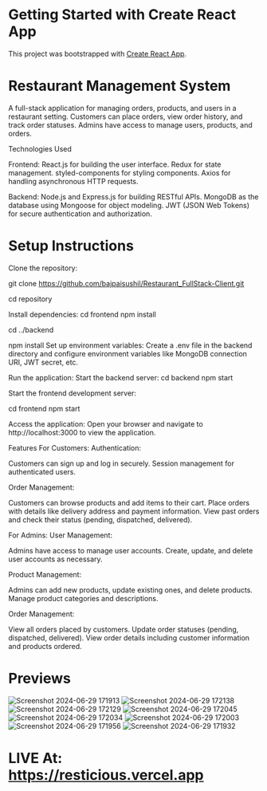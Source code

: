 # Getting Started with Create React App

This project was bootstrapped with [Create React App](https://github.com/facebook/create-react-app).

# Restaurant Management System
A full-stack application for managing orders, products, and users in a restaurant setting. Customers can place orders, view order history, and track order statuses. Admins have access to manage users, products, and orders.


Technologies Used

Frontend:
React.js for building the user interface.
Redux for state management.
styled-components for styling components.
Axios for handling asynchronous HTTP requests.

Backend:
Node.js and Express.js for building RESTful APIs.
MongoDB as the database using Mongoose for object modeling.
JWT (JSON Web Tokens) for secure authentication and authorization.

# Setup Instructions

Clone the repository:

git clone https://github.com/bajpaisushil/Restaurant_FullStack-Client.git

cd repository

Install dependencies:
cd frontend
npm install

cd ../backend

npm install
Set up environment variables:
Create a .env file in the backend directory and configure environment variables like MongoDB connection URI, JWT secret, etc.

Run the application:
Start the backend server:
cd backend
npm start

Start the frontend development server:

cd frontend
npm start

Access the application:
Open your browser and navigate to http://localhost:3000 to view the application.


Features
For Customers:
Authentication:

Customers can sign up and log in securely.
Session management for authenticated users.

Order Management:

Customers can browse products and add items to their cart.
Place orders with details like delivery address and payment information.
View past orders and check their status (pending, dispatched, delivered).

For Admins:
User Management:

Admins have access to manage user accounts.
Create, update, and delete user accounts as necessary.

Product Management:

Admins can add new products, update existing ones, and delete products.
Manage product categories and descriptions.

Order Management:

View all orders placed by customers.
Update order statuses (pending, dispatched, delivered).
View order details including customer information and products ordered.

# Previews

![Screenshot 2024-06-29 171913](https://github.com/bajpaisushil/Restaurant_FullStack-Client/assets/111970311/36bea05f-7802-4835-b834-8fb117cb068f)
![Screenshot 2024-06-29 172138](https://github.com/bajpaisushil/Restaurant_FullStack-Client/assets/111970311/bb47c03b-3ddc-4d07-aefb-8935bb4598b6)
![Screenshot 2024-06-29 172129](https://github.com/bajpaisushil/Restaurant_FullStack-Client/assets/111970311/1793716f-5479-41bf-8e9a-4e3942fd1b0c)
![Screenshot 2024-06-29 172045](https://github.com/bajpaisushil/Restaurant_FullStack-Client/assets/111970311/95bc42f1-fb05-48e9-99b5-6b44ebe9ba5f)
![Screenshot 2024-06-29 172034](https://github.com/bajpaisushil/Restaurant_FullStack-Client/assets/111970311/4cafff13-5d64-4b55-8349-9622eb249320)
![Screenshot 2024-06-29 172003](https://github.com/bajpaisushil/Restaurant_FullStack-Client/assets/111970311/5067a03c-3ad7-402c-b498-54f7933d54d5)
![Screenshot 2024-06-29 171956](https://github.com/bajpaisushil/Restaurant_FullStack-Client/assets/111970311/b2c76024-b1c7-4110-a34c-9e134d4a7fec)
![Screenshot 2024-06-29 171932](https://github.com/bajpaisushil/Restaurant_FullStack-Client/assets/111970311/010385a7-d948-4647-9743-e5d68cf329af)

# LIVE At: https://resticious.vercel.app
